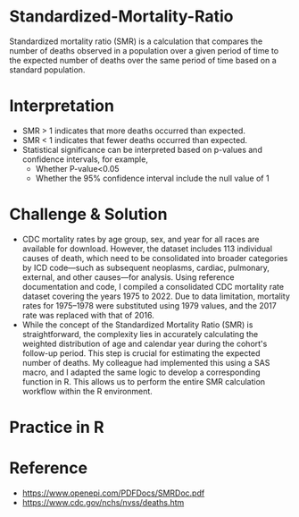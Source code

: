 # Standardized-Mortality-Ratio

Standardized mortality ratio (SMR) is a calculation that compares the number of deaths observed in a population over a given period of time to the expected number of deaths over the same period of time based on a standard population.

# Interpretation

+ SMR > 1 indicates that more deaths occurred than expected.
+ SMR < 1 indicates that fewer deaths occurred than expected.
+ Statistical significance can be interpreted based on p-values and confidence intervals, for example,
  * Whether P-value<0.05
  * Whether the 95% confidence interval include the null value of 1

# Challenge & Solution

+ CDC mortality rates by age group, sex, and year for all races are available for download. However, the dataset includes 113 individual causes of death, which need to be consolidated into broader categories by ICD code—such as subsequent neoplasms, cardiac, pulmonary, external, and other causes—for analysis. Using reference documentation and code, I compiled a consolidated CDC mortality rate dataset covering the years 1975 to 2022. Due to data limitation, mortality rates for 1975–1978 were substituted using 1979 values, and the 2017 rate was replaced with that of 2016.
+ While the concept of the Standardized Mortality Ratio (SMR) is straightforward, the complexity lies in accurately calculating the weighted distribution of age and calendar year during the cohort's follow-up period. This step is crucial for estimating the expected number of deaths. My colleague had implemented this using a SAS macro, and I adapted the same logic to develop a corresponding function in R. This allows us to perform the entire SMR calculation workflow within the R environment.

# Practice in R



# Reference
+ https://www.openepi.com/PDFDocs/SMRDoc.pdf
+ https://www.cdc.gov/nchs/nvss/deaths.htm
